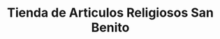 ---
title: "Tienda de Articulos Religiosos San Benito"
url: /liberia/tienda-de-articulos-religiosos-san-benito/
shop: Allgemein
---